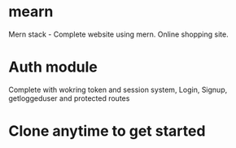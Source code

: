 # mearn
Mern stack - Complete website using mern.  Online shopping site.

# Auth module
Complete with wokring token and session system, Login, Signup, getloggeduser and protected routes

# Clone anytime to get started